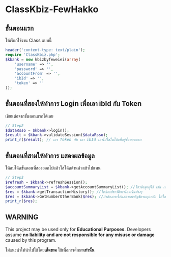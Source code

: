 # ClassKbiz-FewHakko

## ขั้นตอนแรก
ให้เรียกใช้งาน Class แบบนี้
```PHP
header('content-type: text/plain');
require 'ClassKbiz.php';
$kbank = new kbizbyfeweiei(array(
    'username' => '',
    'password' => '',
    'accountFrom' => '',
    'ibId' => '',
    'token' => ''
));
```

## ขั้นตอนที่สองให้ทำการ Login เพื่อเอา ibId กับ Token
เขียนต่อจากขั้นตอนแรกได้เลย
```PHP
// Step2
$dataRsso = $kbank->login();
$result = $kbank->validateSession($dataRsso); 
print_r($result); // เอา Token กับ เอา ibId เอาไปใส่ในโค้ดที่อยู่ขั้นตอนแรก
```

## ขั้นตอนที่สามให้ทำการ แสดงผลข้อมูล 
ให้ลบโค้ดขั้นตอนที่สองออกไปแล้วใส่โค้ดด้านล่างเข้าไปแทน
```PHP
// Step3
$refresh = $kbank->refreshSession();
$accountSummaryList = $kbank->getAccountSummaryList(); //โชว์ข้อมูลผู้ใช้ เช่น เลขบัญชี หรือ จำนวนเงินในบัญชี
$res = $kbank->getTransactionHistory(); //โชว์ผลประวัติการโอนเงินต่างๆ
$res = $kbank->GetNumberOtherBank($res); //ถ้าต้องการให้แสดงเลขบัญชีครบทุกหลัก ให้ใส่ฟังชั่นนี้ตามหลัง
print_r($res);
```


## WARNING
This project may be used only for **Educational Purposes**. Developers assume **no liability and are not responsible for any misuse or damage** caused by this program.

ไม่แนะนำให้นำไปใช้โดย**เด็ดขาด** ใช้เพื่อการศึกษา**เท่านั้น**


